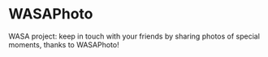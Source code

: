 # WASAPhoto
WASA project: keep in touch with your friends by sharing photos of special moments, thanks to WASAPhoto!
